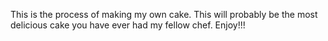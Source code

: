 This is the process of making my own cake. This will probably be the most delicious cake you have ever had my fellow chef. Enjoy!!!